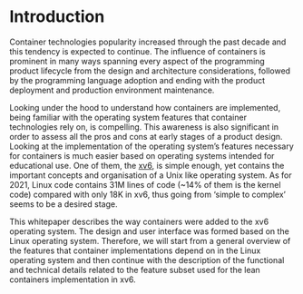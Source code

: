 Introduction
============

Container technologies popularity increased through the past decade and this tendency is expected to continue. The influence of containers is prominent in many ways spanning every aspect of the programming product lifecycle from the design and architecture considerations, followed by the programming language adoption and ending with the product deployment and production environment maintenance. 

Looking under the hood to understand how containers are implemented, being familiar with the operating system features that container technologies rely on, is compelling. This awareness is also significant in order to assess all the pros and cons at early stages of a product design. Looking at the implementation of the operating system’s features necessary for containers is much easier based on operating systems intended for educational use. One of them, the [xv6](https://en.wikipedia.org/wiki/Xv6), is simple enough, yet contains the important concepts and organisation of a Unix like operating system. As for 2021, Linux code contains 31M lines of code (~14% of them is the kernel code) compared with only 18K in xv6, thus going from ‘simple to complex’ seems to be a desired stage.

This whitepaper describes the way containers were added to the xv6 operating system. The design and user interface was formed based on the Linux operating system. Therefore, we will start from a general overview of the features that container implementations depend on in the Linux operating system and then continue with the description of the functional and technical details related to the feature subset used for the lean containers implementation in xv6. 

